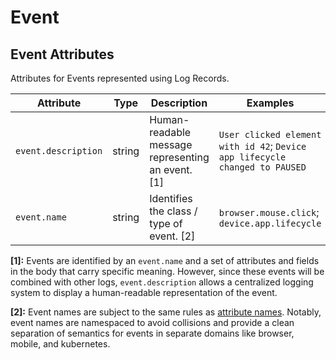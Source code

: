 <!--- Hugo front matter used to generate the website version of this page:
--->

<!-- NOTE: THIS FILE IS AUTOGENERATED. DO NOT EDIT BY HAND. -->
<!-- see templates/registry/markdown/attribute_namespace.md.j2 -->

# Event

## Event Attributes

Attributes for Events represented using Log Records.

| Attribute           | Type   | Description                                       | Examples                                                                    | Stability                                                        |
| ------------------- | ------ | ------------------------------------------------- | --------------------------------------------------------------------------- | ---------------------------------------------------------------- |
| `event.description` | string | Human-readable message representing an event. [1] | `User clicked element with id 42`; `Device app lifecycle changed to PAUSED` | ![Experimental](https://img.shields.io/badge/-experimental-blue) |
| `event.name`        | string | Identifies the class / type of event. [2]         | `browser.mouse.click`; `device.app.lifecycle`                               | ![Experimental](https://img.shields.io/badge/-experimental-blue) |

**[1]:** Events are identified by an `event.name` and a set of attributes and fields in the body that carry specific meaning. However, since these events will be combined with other logs, `event.description` allows a centralized logging system to display a human-readable representation of the event.

**[2]:** Event names are subject to the same rules as [attribute names](https://github.com/open-telemetry/opentelemetry-specification/tree/v1.33.0/specification/common/attribute-naming.md). Notably, event names are namespaced to avoid collisions and provide a clean separation of semantics for events in separate domains like browser, mobile, and kubernetes.
